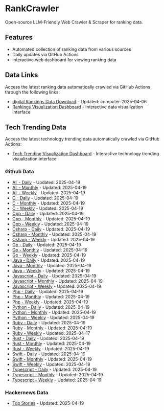 # RankCrawler

Open-source LLM-Friendly Web Crawler & Scraper for ranking data.

## Features

* Automated collection of ranking data from various sources
* Daily updates via GitHub Actions
* Interactive web dashboard for viewing ranking data


## Data Links

Access the latest ranking data automatically crawled via GitHub Actions through the following links:

* [digital Rankings Data Download](https://github.com/chenjy16/RankCrawler/blob/main/data/1688/digital_computer_2025-04-06.json) - Updated: computer-2025-04-06
* [Rankings Visualization Dashboard](https://chenjy16.github.io/RankCrawler/1688_rankings.html) - Interactive data visualization interface




## Tech Trending Data

Access the latest technology trending data automatically crawled via GitHub Actions:

* [Tech Trending Visualization Dashboard](https://chenjy16.github.io/RankCrawler/tech_trending.html) - Interactive technology trending visualization interface

### Github Data

* [All - Daily](https://github.com/chenjy16/RankCrawler/blob/main/data/github/github_all_daily_2025-04-19.json) - Updated: 2025-04-19
* [All - Monthly](https://github.com/chenjy16/RankCrawler/blob/main/data/github/github_all_monthly_2025-04-19.json) - Updated: 2025-04-19
* [All - Weekly](https://github.com/chenjy16/RankCrawler/blob/main/data/github/github_all_weekly_2025-04-19.json) - Updated: 2025-04-19
* [C - Daily](https://github.com/chenjy16/RankCrawler/blob/main/data/github/github_c_daily_2025-04-19.json) - Updated: 2025-04-19
* [C - Monthly](https://github.com/chenjy16/RankCrawler/blob/main/data/github/github_c_monthly_2025-04-19.json) - Updated: 2025-04-19
* [C - Weekly](https://github.com/chenjy16/RankCrawler/blob/main/data/github/github_c_weekly_2025-04-19.json) - Updated: 2025-04-19
* [Cpp - Daily](https://github.com/chenjy16/RankCrawler/blob/main/data/github/github_cpp_daily_2025-04-19.json) - Updated: 2025-04-19
* [Cpp - Monthly](https://github.com/chenjy16/RankCrawler/blob/main/data/github/github_cpp_monthly_2025-04-19.json) - Updated: 2025-04-19
* [Cpp - Weekly](https://github.com/chenjy16/RankCrawler/blob/main/data/github/github_cpp_weekly_2025-04-19.json) - Updated: 2025-04-19
* [Csharp - Daily](https://github.com/chenjy16/RankCrawler/blob/main/data/github/github_csharp_daily_2025-04-19.json) - Updated: 2025-04-19
* [Csharp - Monthly](https://github.com/chenjy16/RankCrawler/blob/main/data/github/github_csharp_monthly_2025-04-19.json) - Updated: 2025-04-19
* [Csharp - Weekly](https://github.com/chenjy16/RankCrawler/blob/main/data/github/github_csharp_weekly_2025-04-19.json) - Updated: 2025-04-19
* [Go - Daily](https://github.com/chenjy16/RankCrawler/blob/main/data/github/github_go_daily_2025-04-19.json) - Updated: 2025-04-19
* [Go - Monthly](https://github.com/chenjy16/RankCrawler/blob/main/data/github/github_go_monthly_2025-04-19.json) - Updated: 2025-04-19
* [Go - Weekly](https://github.com/chenjy16/RankCrawler/blob/main/data/github/github_go_weekly_2025-04-19.json) - Updated: 2025-04-19
* [Java - Daily](https://github.com/chenjy16/RankCrawler/blob/main/data/github/github_java_daily_2025-04-19.json) - Updated: 2025-04-19
* [Java - Monthly](https://github.com/chenjy16/RankCrawler/blob/main/data/github/github_java_monthly_2025-04-19.json) - Updated: 2025-04-19
* [Java - Weekly](https://github.com/chenjy16/RankCrawler/blob/main/data/github/github_java_weekly_2025-04-19.json) - Updated: 2025-04-19
* [Javascript - Daily](https://github.com/chenjy16/RankCrawler/blob/main/data/github/github_javascript_daily_2025-04-19.json) - Updated: 2025-04-19
* [Javascript - Monthly](https://github.com/chenjy16/RankCrawler/blob/main/data/github/github_javascript_monthly_2025-04-19.json) - Updated: 2025-04-19
* [Javascript - Weekly](https://github.com/chenjy16/RankCrawler/blob/main/data/github/github_javascript_weekly_2025-04-19.json) - Updated: 2025-04-19
* [Php - Daily](https://github.com/chenjy16/RankCrawler/blob/main/data/github/github_php_daily_2025-04-19.json) - Updated: 2025-04-19
* [Php - Monthly](https://github.com/chenjy16/RankCrawler/blob/main/data/github/github_php_monthly_2025-04-19.json) - Updated: 2025-04-19
* [Php - Weekly](https://github.com/chenjy16/RankCrawler/blob/main/data/github/github_php_weekly_2025-04-19.json) - Updated: 2025-04-19
* [Python - Daily](https://github.com/chenjy16/RankCrawler/blob/main/data/github/github_python_daily_2025-04-19.json) - Updated: 2025-04-19
* [Python - Monthly](https://github.com/chenjy16/RankCrawler/blob/main/data/github/github_python_monthly_2025-04-19.json) - Updated: 2025-04-19
* [Python - Weekly](https://github.com/chenjy16/RankCrawler/blob/main/data/github/github_python_weekly_2025-04-19.json) - Updated: 2025-04-19
* [Ruby - Daily](https://github.com/chenjy16/RankCrawler/blob/main/data/github/github_ruby_daily_2025-04-19.json) - Updated: 2025-04-19
* [Ruby - Monthly](https://github.com/chenjy16/RankCrawler/blob/main/data/github/github_ruby_monthly_2025-04-19.json) - Updated: 2025-04-19
* [Ruby - Weekly](https://github.com/chenjy16/RankCrawler/blob/main/data/github/github_ruby_weekly_2025-04-17.json) - Updated: 2025-04-17
* [Rust - Daily](https://github.com/chenjy16/RankCrawler/blob/main/data/github/github_rust_daily_2025-04-19.json) - Updated: 2025-04-19
* [Rust - Monthly](https://github.com/chenjy16/RankCrawler/blob/main/data/github/github_rust_monthly_2025-04-19.json) - Updated: 2025-04-19
* [Rust - Weekly](https://github.com/chenjy16/RankCrawler/blob/main/data/github/github_rust_weekly_2025-04-19.json) - Updated: 2025-04-19
* [Swift - Daily](https://github.com/chenjy16/RankCrawler/blob/main/data/github/github_swift_daily_2025-04-19.json) - Updated: 2025-04-19
* [Swift - Monthly](https://github.com/chenjy16/RankCrawler/blob/main/data/github/github_swift_monthly_2025-04-19.json) - Updated: 2025-04-19
* [Swift - Weekly](https://github.com/chenjy16/RankCrawler/blob/main/data/github/github_swift_weekly_2025-04-19.json) - Updated: 2025-04-19
* [Typescript - Daily](https://github.com/chenjy16/RankCrawler/blob/main/data/github/github_typescript_daily_2025-04-19.json) - Updated: 2025-04-19
* [Typescript - Monthly](https://github.com/chenjy16/RankCrawler/blob/main/data/github/github_typescript_monthly_2025-04-19.json) - Updated: 2025-04-19
* [Typescript - Weekly](https://github.com/chenjy16/RankCrawler/blob/main/data/github/github_typescript_weekly_2025-04-19.json) - Updated: 2025-04-19

### Hackernews Data

* [Top Stories](https://github.com/chenjy16/RankCrawler/blob/main/data/hackernews/hackernews_top_2025-04-19.json) - Updated: 2025-04-19


